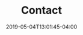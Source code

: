 ---
date: 2019-05-04T13:01:45-04:00
title: "Contact"
draft: false
Description: ""
featured_image: ''
structured_image1: ''
structured_image2: ''
structured_image3: ''
---